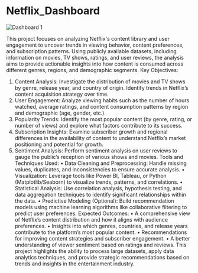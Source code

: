 # Netflix_Dashboard
![Dashboard 1](https://github.com/imdSaurabh22/Netflix_Dashboard/assets/149091345/b6a31ca9-688f-40fe-a478-2bfe71f73a8d)

This project focuses on analyzing Netflix's content library and user engagement to uncover trends in viewing behavior, content preferences, and subscription patterns. Using publicly available datasets, including information on movies, TV shows, ratings, and user reviews, the analysis aims to provide actionable insights into how content is consumed across different genres, regions, and demographic segments.
Key Objectives:
1.	Content Analysis: Investigate the distribution of movies and TV shows by genre, release year, and country of origin. Identify trends in Netflix’s content acquisition strategy over time.
2.	User Engagement: Analyze viewing habits such as the number of hours watched, average ratings, and content consumption patterns by region and demographic (age, gender, etc.).
3.	Popularity Trends: Identify the most popular content (by genre, rating, or number of views) and explore what factors contribute to its success.
4.	Subscription Insights: Examine subscriber growth and regional differences in the availability of content to understand Netflix’s market positioning and potential for growth.
5.	Sentiment Analysis: Perform sentiment analysis on user reviews to gauge the public’s reception of various shows and movies.
Tools and Techniques Used:
•	Data Cleaning and Preprocessing: Handle missing values, duplicates, and inconsistencies to ensure accurate analysis.
•	Visualization: Leverage tools like Power BI, Tableau, or Python (Matplotlib/Seaborn) to visualize trends, patterns, and correlations.
•	Statistical Analysis: Use correlation analysis, hypothesis testing, and data aggregation techniques to identify significant relationships within the data.
•	Predictive Modeling (Optional): Build recommendation models using machine learning algorithms like collaborative filtering to predict user preferences.
Expected Outcomes:
•	A comprehensive view of Netflix’s content distribution and how it aligns with audience preferences.
•	Insights into which genres, countries, and release years contribute to the platform’s most popular content.
•	Recommendations for improving content strategies and subscriber engagement.
•	A better understanding of viewer sentiment based on ratings and reviews.
This project highlights the ability to process large datasets, apply data analytics techniques, and provide strategic recommendations based on trends and insights in the entertainment industry.



